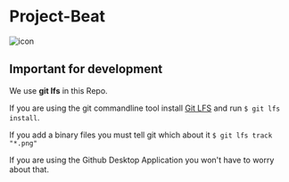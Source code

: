 # Project-Beat
![icon](icon.png)

## Important for development

We use **git lfs** in this Repo.

If you are using the git commandline tool install [Git LFS](https://git-lfs.github.com/)
and run `$ git lfs install`.

If you add a binary files you must tell git which about it `$ git lfs track "*.png"`

If you are using the Github Desktop Application you won't have to worry about that.
